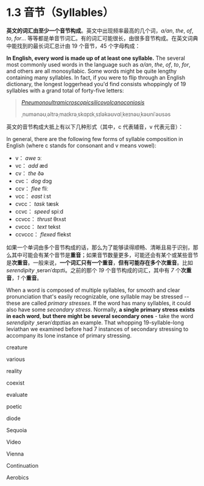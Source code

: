 # 1.3 音节（Syllables）

**英文的词汇由至少一个音节构成**。英文中出现频率最高的几个词，*a/an*, *the*, *of*, *to*, *for*... 等等都是单音节词汇。有的词汇可能很长，由很多音节构成。在英文词典中能找到的最长词汇总计由 19 个音节，45 个字母构成：

**In English, every word is made up of at least one syllable.** The several most commonly used words in the language such as *a/an*, *the*, *of*, *to*, *for*, and others are all monosyllabic. Some words might be quite lengthy containing many syllables. In fact, if you were to flip through an English dictionary, the longest loggerhead you'd find consists whoppingly of 19 syllables with a grand total of forty-five letters:

> *[Pneumonoultramicroscopicsilicovolcanoconiosis](https://en.wikipedia.org/wiki/Pneumonoultramicroscopicsilicovolcanoconiosis)* <span class="speak-word-inline" data-audio-us="/audios/En-us-pneumonoultramicroscopicsilicovolcanoconiosis.ogg.mp3"></span>
>
> <span class="pho alt">ˌnumənəʊˌəltrəˌmaɪkrəˌskɑpɪkˌsɪləkəʊvɑlˌkeɪnəʊˌkəʊniˈəʊsəs</span>

英文的音节构成大抵上有以下几种形式（其中，<span class="pho">c</span> 代表辅音，<span class="pho">v</span> 代表元音）：

In general, there are the following few forms of syllable composition in English (where <span class="pho">c</span> stands for consonant and <span class="pho">v</span> means vowel):

* <span class="pho">v</span>： *awe* <span class="pho alt">ɔː</span><span class="speak-word-inline" data-audio-us="/audios/awe-us.mp3"></span>
* <span class="pho">vc</span>： *add* <span class="pho alt">æd</span><span class="speak-word-inline" data-audio-us="/audios/add-us.mp3"></span>
* <span class="pho">cv</span>： *the* <span class="pho alt">ðə</span><span class="speak-word-inline" data-audio-us="/audios/the-us.mp3"></span>
* <span class="pho">cvc</span>： *dog* <span class="pho alt">dɔg</span><span class="speak-word-inline" data-audio-us="/audios/dog-us.mp3"></span>
* <span class="pho">ccv</span>： *flee* <span class="pho alt">fliː</span><span class="speak-word-inline" data-audio-us="/audios/flee-us.mp3"></span>
* <span class="pho">vcc</span>： *east* <span class="pho alt">iːst</span><span class="speak-word-inline" data-audio-us="/audios/east-us.mp3"></span>
* <span class="pho">cvcc</span>： *task* <span class="pho alt">tæsk</span><span class="speak-word-inline" data-audio-us="/audios/task-us.mp3"></span>
* <span class="pho">ccvc</span>： *speed* <span class="pho alt">spiːd</span><span class="speak-word-inline" data-audio-us="/audios/speed-us.mp3"></span>
* <span class="pho">ccvcc</span>： *thrust* <span class="pho alt">θrʌst</span><span class="speak-word-inline" data-audio-us="/audios/thrust-us.mp3"></span>
* <span class="pho">cvccc</span>： *text* <span class="pho alt">tekst</span><span class="speak-word-inline" data-audio-us="/audios/text-us.mp3"></span>
* <span class="pho">ccvccc</span>： *flexed* <span class="pho alt">flekst</span><span class="speak-word-inline" data-audio-us="/audios/flexed-us.mp3"></span>

如果一个单词由多个音节构成的话，那么为了能够读得顺畅、清晰且易于识别，那么其中可能会有某个音节是**重音**；如果音节数量更多，可能还会有某个或某些音节是**次重音**。一般来说，**一个词汇只有一个重音**，**但有可能存在多个次重音**。比如 *serendipity* <span class="pho alt">ˌserənˈdɪpɪti</span><span class="speak-word-inline" data-audio-uk="/audios/us/serendipity-us-jen.mp3"></span>。之前的那个 *19* 个音节构成的词汇，其中有 *7* 个**次重音**，*1* 个**重音**。

When a word is composed of multiple syllables, for smooth and clear pronunciation that's easily recognizable, one syllable may be stressed -- these are called *primary stresses*. If the word has many syllables, it could also have some *secondary stress*. Normally, **a single primary stress exists in each word**, **but there might be several secondary ones** - take the word *serendipity* <span class="pho alt">ˌserənˈdɪpɪti</span><span class="speak-word-inline" data-audio-uk="/audios/us/serendipity-us-jen.mp3"></span>as an example. That whopping 19-syllable-long leviathan we examined before had 7 instances of secondary stressing to accompany its lone instance of primary stressing.








creature

various

reality

coexist

evaluate

poetic

diode

Sequoia

Video

Vienna

Continuation

Aerobics